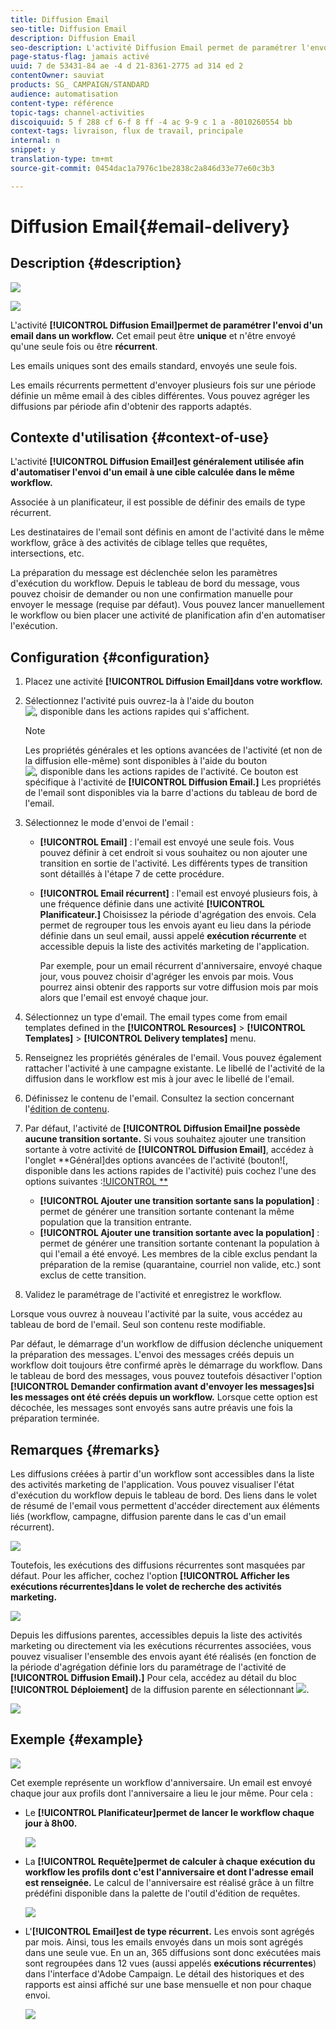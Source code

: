 ```yaml
---
title: Diffusion Email
seo-title: Diffusion Email
description: Diffusion Email
seo-description: L'activité Diffusion Email permet de paramétrer l'envoi d'un email unique ou récurrent dans un workflow.
page-status-flag: jamais activé
uuid: 7 de 53431-84 ae -4 d 21-8361-2775 ad 314 ed 2
contentOwner: sauviat
products: SG_ CAMPAIGN/STANDARD
audience: automatisation
content-type: référence
topic-tags: channel-activities
discoiquuid: 5 f 288 cf 6-f 8 ff -4 ac 9-9 c 1 a -8010260554 bb
context-tags: livraison, flux de travail, principale
internal: n
snippet: y
translation-type: tm+mt
source-git-commit: 0454dac1a7976c1be2838c2a846d33e77e60c3b3

---
```



# Diffusion Email{#email-delivery}

## Description {#description}

![](assets/email.png)

![](assets/recurrentemail.png)

L'activité **[!UICONTROL Diffusion Email]permet de paramétrer l'envoi d'un email dans un workflow.** Cet email peut être **unique** et n'être envoyé qu'une seule fois ou être **récurrent**.

Les emails uniques sont des emails standard, envoyés une seule fois.

Les emails récurrents permettent d'envoyer plusieurs fois sur une période définie un même email à des cibles différentes. Vous pouvez agréger les diffusions par période afin d'obtenir des rapports adaptés.

## Contexte d'utilisation {#context-of-use}

L'activité **[!UICONTROL Diffusion Email]est généralement utilisée afin d'automatiser l'envoi d'un email à une cible calculée dans le même workflow.**

Associée à un planificateur, il est possible de définir des emails de type récurrent.

Les destinataires de l'email sont définis en amont de l'activité dans le même workflow, grâce à des activités de ciblage telles que requêtes, intersections, etc.

La préparation du message est déclenchée selon les paramètres d'exécution du workflow. Depuis le tableau de bord du message, vous pouvez choisir de demander ou non une confirmation manuelle pour envoyer le message (requise par défaut). Vous pouvez lancer manuellement le workflow ou bien placer une activité de planification afin d'en automatiser l'exécution.

## Configuration {#configuration}

1. Placez une activité **[!UICONTROL Diffusion Email]dans votre workflow.**
1. Sélectionnez l'activité puis ouvrez-la à l'aide du bouton ![, disponible dans les actions rapides qui s'affichent.](assets/edit_darkgrey-24px.png)

   >[!NOTE]
   >
   >Les propriétés générales et les options avancées de l'activité (et non de la diffusion elle-même) sont disponibles à l'aide du bouton ![, disponible dans les actions rapides de l'activité. ](assets/dlv_activity_params-24px.png) Ce bouton est spécifique à l'activité de **[!UICONTROL Diffusion Email.]** Les propriétés de l'email sont disponibles via la barre d'actions du tableau de bord de l'email.

1. Sélectionnez le mode d'envoi de l'email :

   * **[!UICONTROL Email]** : l'email est envoyé une seule fois. Vous pouvez définir à cet endroit si vous souhaitez ou non ajouter une transition en sortie de l'activité. Les différents types de transition sont détaillés à l'étape 7 de cette procédure.
   * **[!UICONTROL Email récurrent]** : l'email est envoyé plusieurs fois, à une fréquence définie dans une activité **[!UICONTROL Planificateur.]** Choisissez la période d'agrégation des envois. Cela permet de regrouper tous les envois ayant eu lieu dans la période définie dans un seul email, aussi appelé **exécution récurrente** et accessible depuis la liste des activités marketing de l'application.

      Par exemple, pour un email récurrent d'anniversaire, envoyé chaque jour, vous pouvez choisir d'agréger les envois par mois. Vous pourrez ainsi obtenir des rapports sur votre diffusion mois par mois alors que l'email est envoyé chaque jour.

1. Sélectionnez un type d'email. The email types come from email templates defined in the **[!UICONTROL Resources]** &gt; **[!UICONTROL Templates]** &gt; **[!UICONTROL Delivery templates]** menu.
1. Renseignez les propriétés générales de l'email. Vous pouvez également rattacher l'activité à une campagne existante. Le libellé de l'activité de la diffusion dans le workflow est mis à jour avec le libellé de l'email.
1. Définissez le contenu de l'email. Consultez la section concernant l'[édition de contenu](../../designing/using/about-email-content-design.md).
1. Par défaut, l'activité de **[!UICONTROL Diffusion Email]ne possède aucune transition sortante.** Si vous souhaitez ajouter une transition sortante à votre activité de **[!UICONTROL Diffusion Email]**, accédez à l'onglet **Général]des options avancées de l'activité (bouton![, disponible dans les actions rapides de l'activité) puis cochez l'une des options suivantes :[!UICONTROL **](assets/dlv_activity_params-24px.png)

   * **[!UICONTROL Ajouter une transition sortante sans la population]** : permet de générer une transition sortante contenant la même population que la transition entrante.
   * **[!UICONTROL Ajouter une transition sortante avec la population]** : permet de générer une transition sortante contenant la population à qui l'email a été envoyé. Les membres de la cible exclus pendant la préparation de la remise (quarantaine, courriel non valide, etc.) sont exclus de cette transition.

1. Validez le paramétrage de l'activité et enregistrez le workflow.

Lorsque vous ouvrez à nouveau l'activité par la suite, vous accédez au tableau de bord de l'email. Seul son contenu reste modifiable.

Par défaut, le démarrage d'un workflow de diffusion déclenche uniquement la préparation des messages. L'envoi des messages créés depuis un workflow doit toujours être confirmé après le démarrage du workflow. Dans le tableau de bord des messages, vous pouvez toutefois désactiver l'option **[!UICONTROL Demander confirmation avant d'envoyer les messages]si les messages ont été créés depuis un workflow.** Lorsque cette option est décochée, les messages sont envoyés sans autre préavis une fois la préparation terminée.

## Remarques {#remarks}

Les diffusions créées à partir d'un workflow sont accessibles dans la liste des activités marketing de l'application. Vous pouvez visualiser l'état d'exécution du workflow depuis le tableau de bord. Des liens dans le volet de résumé de l'email vous permettent d'accéder directement aux éléments liés (workflow, campagne, diffusion parente dans le cas d'un email récurrent).

![](assets/wkf_display_recurrent_executions_2.png)

Toutefois, les exécutions des diffusions récurrentes sont masquées par défaut. Pour les afficher, cochez l'option **[!UICONTROL Afficher les exécutions récurrentes]dans le volet de recherche des activités marketing.**

![](assets/wkf_display_recurrent_executions.png)

Depuis les diffusions parentes, accessibles depuis la liste des activités marketing ou directement via les exécutions récurrentes associées, vous pouvez visualiser l'ensemble des envois ayant été réalisés (en fonction de la période d'agrégation définie lors du paramétrage de l'activité de **[!UICONTROL Diffusion Email).]** Pour cela, accédez au détail du bloc **[!UICONTROL Déploiement]** de la diffusion parente en sélectionnant ![](assets/wkf_dlv_detail_button.png).

![](assets/wkf_display_recurrent_executions_3.png)

## Exemple {#example}

![](assets/wkf_delivery_example_1.png)

Cet exemple représente un workflow d'anniversaire. Un email est envoyé chaque jour aux profils dont l'anniversaire a lieu le jour même. Pour cela :

* Le **[!UICONTROL Planificateur]permet de lancer le workflow chaque jour à 8h00.**

   ![](assets/wkf_delivery_example_2.png)

* La **[!UICONTROL Requête]permet de calculer à chaque exécution du workflow les profils dont c'est l'anniversaire et dont l'adresse email est renseignée.** Le calcul de l'anniversaire est réalisé grâce à un filtre prédéfini disponible dans la palette de l'outil d'édition de requêtes.

   ![](assets/wkf_delivery_example_3.png)

* L'**[!UICONTROL Email]est de type récurrent.** Les envois sont agrégés par mois. Ainsi, tous les emails envoyés dans un mois sont agrégés dans une seule vue. En un an, 365 diffusions sont donc exécutées mais sont regroupées dans 12 vues (aussi appelés **exécutions récurrentes**) dans l'interface d'Adobe Campaign. Le détail des historiques et des rapports est ainsi affiché sur une base mensuelle et non pour chaque envoi.

   ![](assets/wkf_delivery_example_4.png)

